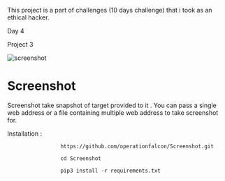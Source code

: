 This project is a part of challenges (10 days challenge) that i took as an ethical hacker.

Day 4

Project 3

![screenshot](https://user-images.githubusercontent.com/83413793/116813590-085f0b00-ab72-11eb-925a-59f07118df58.png)

# Screenshot

Screenshot take snapshot of target provided to it . You can pass a single web address or a file containing multiple web address to take screenshot for.

Installation :

                     https://github.com/operationfalcon/Screenshot.git

                     cd Screenshot

                     pip3 install -r requirements.txt
